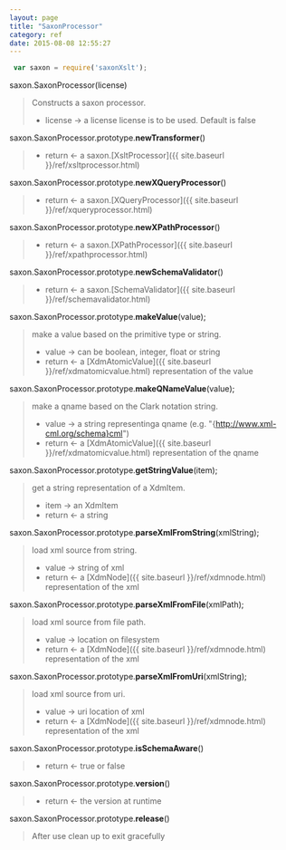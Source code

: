 ```yaml
---
layout: page
title: "SaxonProcessor"
category: ref
date: 2015-08-08 12:55:27
---
```


~~~ javascript
 var saxon = require('saxonXslt');
~~~

saxon.SaxonProcessor(license)

> Constructs a saxon processor. 
>
> *  license &rarr; a license license is to be used. Default is false


saxon.SaxonProcessor.prototype.**newTransformer**()

>
> * return &larr; a saxon.[XsltProcessor]({{ site.baseurl }}/ref/xsltprocessor.html)

saxon.SaxonProcessor.prototype.**newXQueryProcessor**()

>
> * return &larr; a saxon.[XQueryProcessor]({{ site.baseurl }}/ref/xqueryprocessor.html)


saxon.SaxonProcessor.prototype.**newXPathProcessor**()

>
> * return &larr; a saxon.[XPathProcessor]({{ site.baseurl }}/ref/xpathprocessor.html)

saxon.SaxonProcessor.prototype.**newSchemaValidator**()

>
> * return &larr; a saxon.[SchemaValidator]({{ site.baseurl }}/ref/schemavalidator.html)

saxon.SaxonProcessor.prototype.**makeValue**(value);

> make a value based on the primitive type or string. 
>
> *  value &rarr; can be boolean, integer, float or string
> *  return &larr; a [XdmAtomicValue]({{ site.baseurl }}/ref/xdmatomicvalue.html) representation of the value

saxon.SaxonProcessor.prototype.**makeQNameValue**(value);

> make a qname based on the Clark notation string. 
>
> *  value &rarr; a string representinga qname (e.g. "{http://www.xml-cml.org/schema}cml")
> *  return &larr; a [XdmAtomicValue]({{ site.baseurl }}/ref/xdmatomicvalue.html) representation of the qname

saxon.SaxonProcessor.prototype.**getStringValue**(item);

> get a string representation of a XdmItem. 
>
> *  item &rarr; an XdmItem
> *  return &larr; a string

saxon.SaxonProcessor.prototype.**parseXmlFromString**(xmlString);

> load xml source from string. 
>
> *  value &rarr; string of xml
> *  return &larr; a [XdmNode]({{ site.baseurl }}/ref/xdmnode.html) representation of the xml

saxon.SaxonProcessor.prototype.**parseXmlFromFile**(xmlPath);

> load xml source from file path. 
>
> *  value &rarr; location on filesystem
> *  return &larr; a [XdmNode]({{ site.baseurl }}/ref/xdmnode.html) representation of the xml

saxon.SaxonProcessor.prototype.**parseXmlFromUri**(xmlString);

> load xml source from uri. 
>
> *  value &rarr; uri location of xml
> *  return &larr; a [XdmNode]({{ site.baseurl }}/ref/xdmnode.html) representation of the xml

saxon.SaxonProcessor.prototype.**isSchemaAware**()

>
> * return &larr; true or false

saxon.SaxonProcessor.prototype.**version**()

>
> * return &larr; the version at runtime

saxon.SaxonProcessor.prototype.**release**()

> After use clean up to exit gracefully
> 

